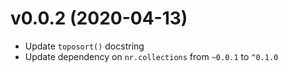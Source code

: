 
# v0.0.2 (2020-04-13)

* Update `toposort()` docstring
* Update dependency on `nr.collections` from `~0.0.1` to `^0.1.0`
